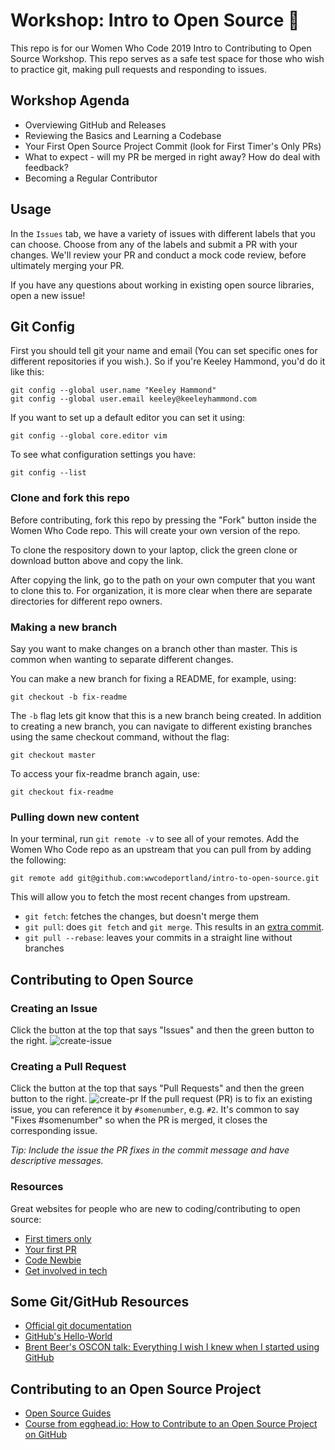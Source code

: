 # Workshop: Intro to Open Source 🚀

This repo is for our Women Who Code 2019 Intro to Contributing to Open Source Workshop. This repo serves as a safe test space for those who wish to practice git, making pull requests and responding to issues.

## Workshop Agenda
 - Overviewing GitHub and Releases
 - Reviewing the Basics and Learning a Codebase
 - Your First Open Source Project Commit (look for First Timer's Only PRs)
 - What to expect - will my PR be merged in right away? How do deal with feedback?
 - Becoming a Regular Contributor

## Usage
In the `Issues` tab, we have a variety of issues with different labels that you can choose. Choose from any of the labels and submit a PR with your changes. We'll review your PR and conduct a mock code review, before ultimately merging your PR. 

If you have any questions about working in existing open source libraries, open a new issue!

## Git Config
First you should tell git your name and email (You can set specific ones for different repositories if you wish.). So if you're Keeley Hammond, you'd do it like this:
```
git config --global user.name "Keeley Hammond"
git config --global user.email keeley@keeleyhammond.com
```

If you want to set up a default editor you can set it using:
```
git config --global core.editor vim
```

To see what configuration settings you have:
```
git config --list
```

### Clone and fork this repo
Before contributing, fork this repo by pressing the "Fork" button inside the Women Who Code repo. This will create your own version of the repo.

To clone the respository down to your laptop, click the green clone or download button above and copy the link.

After copying the link, go to the path on your own computer that you want to clone this to. For organization, it is more clear when there are separate directories for different repo owners.

### Making a new branch
Say you want to make changes on a branch other than master. This is common when wanting to separate different changes.

You can make a new branch for fixing a README, for example, using:
```
git checkout -b fix-readme
```

The `-b` flag lets git know that this is a new branch being created. In addition to creating a new branch, you can navigate to different existing branches using the same checkout command, without the flag:
```
git checkout master
```

To access your fix-readme branch again, use:
```
git checkout fix-readme
```

### Pulling down new content
In your terminal, run `git remote -v` to see all of your remotes. Add the Women Who Code repo as an upstream that you can pull from by adding the following:

`git remote add git@github.com:wwcodeportland/intro-to-open-source.git`

This will allow you to fetch the most recent changes from upstream.

* `git fetch`: fetches the changes, but doesn't merge them
* `git pull`: does `git fetch` and `git merge`. This results in an [extra commit](https://coderwall.com/p/7aymfa/please-oh-please-use-git-pull-rebase).
* `git pull --rebase`: leaves your commits in a straight line without branches

## Contributing to Open Source
### Creating an Issue
Click the button at the top that says "Issues" and then the green button to the right.
![create-issue](https://cloud.githubusercontent.com/assets/12282848/16970455/112131a4-4dd1-11e6-890b-697903e9b94b.png)

### Creating a Pull Request
Click the button at the top that says "Pull Requests" and then the green button to the right.
![create-pr](https://cloud.githubusercontent.com/assets/12282848/16970458/128818aa-4dd1-11e6-9388-f27a7106cb4e.png)
If the pull request (PR) is to fix an existing issue, you can reference it by `#somenumber`, e.g. `#2`. It's common to say "Fixes #somenumber" so when the PR is merged, it closes the corresponding issue.

*Tip: Include the issue the PR fixes in the commit message and have descriptive messages.*

### Resources
Great websites for people who are new to coding/contributing to open source:
* [First timers only](http://www.firsttimersonly.com/)
* [Your first PR](https://twitter.com/yourfirstpr)
* [Code Newbie](http://www.codenewbie.org/)
* [Get involved in tech](http://www.getinvolvedintech.com)

## Some Git/GitHub Resources
* [Official git documentation](https://git-scm.com/doc)
* [GitHub's Hello-World](https://guides.github.com/activities/hello-world/)
* [Brent Beer's OSCON talk: Everything I wish I knew when I started using GitHub](https://www.youtube.com/watch?v=KDUtjZHIx44)

## Contributing to an Open Source Project 
* [Open Source Guides](https://opensource.guide)
* [Course from egghead.io: How to Contribute to an Open Source Project on GitHub](https://egghead.io/courses/how-to-contribute-to-an-open-source-project-on-github)
